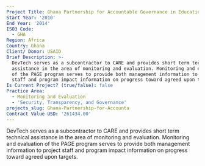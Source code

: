 ```yaml
---
Project Title: Ghana Partnership for Accountable Governance in Education
Start Year: '2010'
End Year: '2014'
ISO3 Code:
  - GHA
Region: Africa
Country: Ghana
Client/ Donor: USAID
Brief Description: >-
  DevTech serves as a subcontractor to CARE and provides short term technical
  assistance in the area of monitoring and evaluation. Monitoring and evaluation
  of the PAGE program serves to provide both management information to project
  staff and program impact information on progress toward agreed upon targets.
Is Current Project? (true/false): false
Practice Area:
  - Monitoring and Evaluation
  - 'Security, Transparency, and Governance'
projects_slug: Ghana-Partnership-for-Accounta
Contract Value USD: '261434.00'
---
```

DevTech serves as a subcontractor to CARE and provides short term technical assistance in the area of monitoring and evaluation. Monitoring and evaluation of the PAGE program serves to provide both management information to project staff and program impact information on progress toward agreed upon targets.